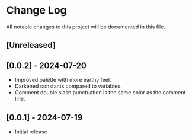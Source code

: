 # Change Log

All notable changes to this project will be documented in this file.

## [Unreleased]

## [0.0.2] - 2024-07-20

- Improved palette with more earthy feel.
- Darkened constants compared to variables.
- Comment double slash punctuation is the same color as the comment line.

## [0.0.1] - 2024-07-19

- Initial release
